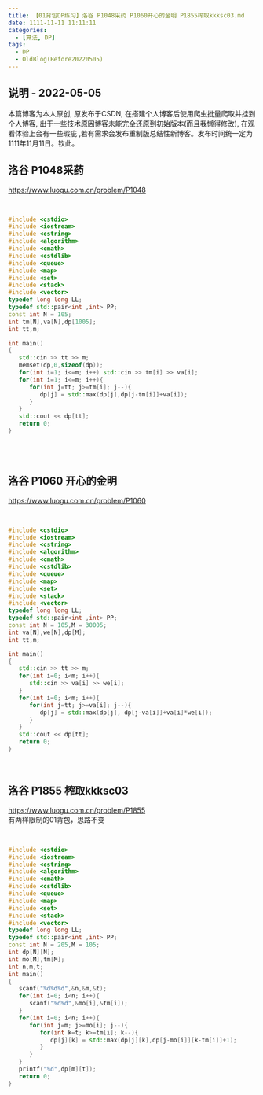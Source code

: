 ```yaml
---
title: 【01背包DP练习】洛谷 P1048采药 P1060开心的金明 P1855榨取kkksc03.md
date: 1111-11-11 11:11:11
categories:
  - [算法, DP]
tags:
  - DP
  - OldBlog(Before20220505)
---
```


## 说明 - 2022-05-05
本篇博客为本人原创, 原发布于CSDN, 在搭建个人博客后使用爬虫批量爬取并挂到个人博客, 出于一些技术原因博客未能完全还原到初始版本(而且我懒得修改), 在观看体验上会有一些瑕疵 ,若有需求会发布重制版总结性新博客。发布时间统一定为1111年11月11日。钦此。

## 洛谷 P1048采药

<https://www.luogu.com.cn/problem/P1048>


​    
```cpp
#include <cstdio>
#include <iostream>
#include <cstring>
#include <algorithm>
#include <cmath>
#include <cstdlib>
#include <queue>
#include <map>
#include <set>
#include <stack>
#include <vector>
typedef long long LL;
typedef std::pair<int ,int> PP;
const int N = 105;
int tm[N],va[N],dp[1005];
int tt,m;

int main()
{
   std::cin >> tt >> m;
   memset(dp,0,sizeof(dp));
   for(int i=1; i<=m; i++) std::cin >> tm[i] >> va[i];
   for(int i=1; i<=m; i++){
      for(int j=tt; j>=tm[i]; j--){
         dp[j] = std::max(dp[j],dp[j-tm[i]]+va[i]);
      }
   }
   std::cout << dp[tt];
   return 0;
}
```


​    
​    

## 洛谷 P1060 开心的金明

<https://www.luogu.com.cn/problem/P1060>


​    
```cpp
#include <cstdio>
#include <iostream>
#include <cstring>
#include <algorithm>
#include <cmath>
#include <cstdlib>
#include <queue>
#include <map>
#include <set>
#include <stack>
#include <vector>
typedef long long LL;
typedef std::pair<int ,int> PP;
const int N = 105,M = 30005;
int va[N],we[N],dp[M];
int tt,m;

int main()
{
   std::cin >> tt >> m;
   for(int i=0; i<m; i++){
      std::cin >> va[i] >> we[i];
   }
   for(int i=0; i<m; i++){
      for(int j=tt; j>=va[i]; j--){
         dp[j] = std::max(dp[j], dp[j-va[i]]+va[i]*we[i]);
      }
   }
   std::cout << dp[tt];
   return 0;
}
```


​    

## 洛谷 P1855 榨取kkksc03

<https://www.luogu.com.cn/problem/P1855>  
有两样限制的01背包，思路不变


​    
```cpp
#include <cstdio>
#include <iostream>
#include <cstring>
#include <algorithm>
#include <cmath>
#include <cstdlib>
#include <queue>
#include <map>
#include <set>
#include <stack>
#include <vector>
typedef long long LL;
typedef std::pair<int ,int> PP;
const int N = 205,M = 105;
int dp[N][N];
int mo[M],tm[M];
int n,m,t;
int main()
{
   scanf("%d%d%d",&n,&m,&t);
   for(int i=0; i<n; i++){
      scanf("%d%d",&mo[i],&tm[i]);
   }
   for(int i=0; i<n; i++){
      for(int j=m; j>=mo[i]; j--){
         for(int k=t; k>=tm[i]; k--){
            dp[j][k] = std::max(dp[j][k],dp[j-mo[i]][k-tm[i]]+1);
         }
      }
   }
   printf("%d",dp[m][t]);
   return 0;
}
```


​    

